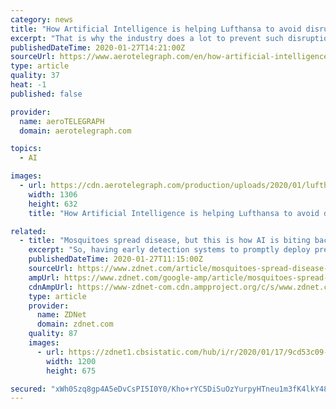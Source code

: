 ```yaml
---
category: news
title: "How Artificial Intelligence is helping Lufthansa to avoid disruptions"
excerpt: "That is why the industry does a lot to prevent such disruptions in operations. Lufthansa is now also relying on artificial intelligence. The aviation group has started a collaboration with Google. It will use the tech giant’s cloud solution. It combines Lufthansa airlines’ information sources with a learning computer system. But what ..."
publishedDateTime: 2020-01-27T14:21:00Z
sourceUrl: https://www.aerotelegraph.com/en/how-artificial-intelligence-is-helping-lufthansa-to-avoid-disruptions
type: article
quality: 37
heat: -1
published: false

provider:
  name: aeroTELEGRAPH
  domain: aerotelegraph.com

topics:
  - AI

images:
  - url: https://cdn.aerotelegraph.com/production/uploads/2020/01/lufthansa_a321_neo_aiea.jpg.jpg
    width: 1306
    height: 632
    title: "How Artificial Intelligence is helping Lufthansa to avoid disruptions"

related:
  - title: "Mosquitoes spread disease, but this is how AI is biting back"
    excerpt: "So, having early detection systems to promptly deploy preventive controls is crucial to protecting people. The Institute of Agrifood Research and Technology (IRTA) in Catalonia, Spain, has started to use artificial intelligence (AI), sensors, and satellite communications to automate the process of trapping mosquitoes and classifying them ..."
    publishedDateTime: 2020-01-27T11:15:00Z
    sourceUrl: https://www.zdnet.com/article/mosquitoes-spread-disease-but-this-is-how-ai-is-biting-back/
    ampUrl: https://www.zdnet.com/google-amp/article/mosquitoes-spread-disease-but-this-is-how-ai-is-biting-back/
    cdnAmpUrl: https://www-zdnet-com.cdn.ampproject.org/c/s/www.zdnet.com/google-amp/article/mosquitoes-spread-disease-but-this-is-how-ai-is-biting-back/
    type: article
    provider:
      name: ZDNet
      domain: zdnet.com
    quality: 87
    images:
      - url: https://zdnet1.cbsistatic.com/hub/i/r/2020/01/17/9cd53c09-594e-45b6-ad71-ffebbe7c4b06/thumbnail/1200x675/d95da7082bf0d82ff45d36f0d4da5436/20200117-tiernan-karen-global.png
        width: 1200
        height: 675

secured: "xWh0Szq8gp4A5eDvCsPI5I0Y0/Kho+rYC5DiSuOzYurpyHTneu1m3fK4lkY481VUzQzs5IwNbKUgsQ3lV8XMIgMPzvIqnnBOaqKjHejY63FwSS4LV83czB7kVnROqocFZlunTQfNAvTPJJBrCFr6nz4XDSVMhwDTwsjN4++LGseP0TOj+AbFGCD5GhiTPHo7sKvZ1BTjc52RfMtmy8oy0KTuXniMnmJj0XJrPceMl0zQhuE2xkoJJfUY0PTNL7jMENn2jNtlcn5aM4blFl7FiXoxSwecDbVRi1zgRaud/W7nsOF4KzJVKnacpXUIhXCM;TKixVnN3O9ePueSWA/0pOg=="
---
```


